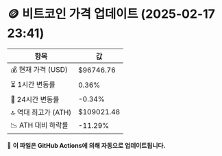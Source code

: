 # 🪙 비트코인 가격 업데이트 (2025-02-17 23:41)

| 항목                | 값 |
|--------------------|----------------|
| 💰 현재 가격 (USD) | $96746.76 |
| ⏳ 1시간 변동률    | 0.36% |
| 📆 24시간 변동률   | -0.34% |
| 🔝 역대 최고가 (ATH) | $109021.48 |
| 📉 ATH 대비 하락률 | -11.29% |

🔄 **이 파일은 GitHub Actions에 의해 자동으로 업데이트됩니다.**
